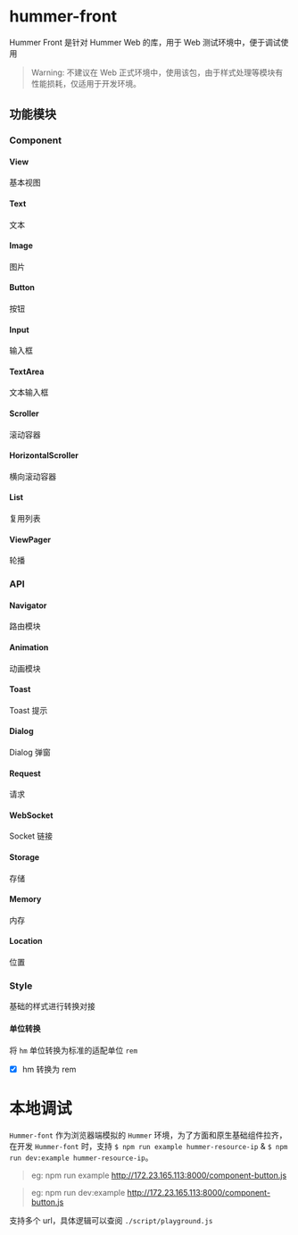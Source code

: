 # hummer-front
Hummer Front 是针对 Hummer Web 的库，用于 Web 测试环境中，便于调试使用
> Warning: 不建议在 Web 正式环境中，使用该包，由于样式处理等模块有性能损耗，仅适用于开发环境。


## 功能模块
### Component
#### View
基本视图
#### Text
文本
#### Image
图片
#### Button
按钮
#### Input
输入框
#### TextArea
文本输入框

#### Scroller
滚动容器
#### HorizontalScroller
横向滚动容器

#### List
复用列表
#### ViewPager
轮播

### API
#### Navigator
路由模块
#### Animation
动画模块
#### Toast
Toast 提示
#### Dialog
Dialog 弹窗
#### Request
请求
#### WebSocket
Socket 链接
#### Storage
存储
#### Memory
内存
#### Location
位置

### Style
基础的样式进行转换对接
#### 单位转换
将 `hm` 单位转换为标准的适配单位 `rem`

- [x] hm 转换为 rem


# 本地调试

`Hummer-font` 作为浏览器端模拟的 `Hummer` 环境，为了方面和原生基础组件拉齐，在开发 `Hummer-font` 时，支持 `$ npm run example hummer-resource-ip` & `$ npm run dev:example hummer-resource-ip`。

> eg: npm run example http://172.23.165.113:8000/component-button.js

> eg: npm run dev:example http://172.23.165.113:8000/component-button.js

支持多个 url，具体逻辑可以查阅 `./script/playground.js`